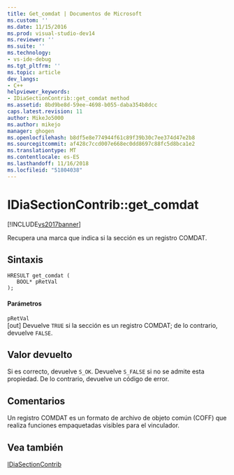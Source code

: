 ```yaml
---
title: Get_comdat | Documentos de Microsoft
ms.custom: ''
ms.date: 11/15/2016
ms.prod: visual-studio-dev14
ms.reviewer: ''
ms.suite: ''
ms.technology:
- vs-ide-debug
ms.tgt_pltfrm: ''
ms.topic: article
dev_langs:
- C++
helpviewer_keywords:
- IDiaSectionContrib::get_comdat method
ms.assetid: 8bd9be8d-59ee-4698-b055-daba354b8dcc
caps.latest.revision: 11
author: MikeJo5000
ms.author: mikejo
manager: ghogen
ms.openlocfilehash: b8df5e8e774944f61c89f39b30c7ee374d47e2b8
ms.sourcegitcommit: af428c7ccd007e668ec0dd8697c88fc5d8bca1e2
ms.translationtype: MT
ms.contentlocale: es-ES
ms.lasthandoff: 11/16/2018
ms.locfileid: "51804038"
---
```

# <a name="idiasectioncontribgetcomdat"></a>IDiaSectionContrib::get_comdat
[!INCLUDE[vs2017banner](../../includes/vs2017banner.md)]

Recupera una marca que indica si la sección es un registro COMDAT.  
  
## <a name="syntax"></a>Sintaxis  
  
```cpp#  
HRESULT get_comdat (   
   BOOL* pRetVal  
);  
```  
  
#### <a name="parameters"></a>Parámetros  
 `pRetVal`  
 [out] Devuelve `TRUE` si la sección es un registro COMDAT; de lo contrario, devuelve `FALSE`.  
  
## <a name="return-value"></a>Valor devuelto  
 Si es correcto, devuelve `S_OK`. Devuelve `S_FALSE` si no se admite esta propiedad. De lo contrario, devuelve un código de error.  
  
## <a name="remarks"></a>Comentarios  
 Un registro COMDAT es un formato de archivo de objeto común (COFF) que realiza funciones empaquetadas visibles para el vinculador.  
  
## <a name="see-also"></a>Vea también  
 [IDiaSectionContrib](../../debugger/debug-interface-access/idiasectioncontrib.md)



